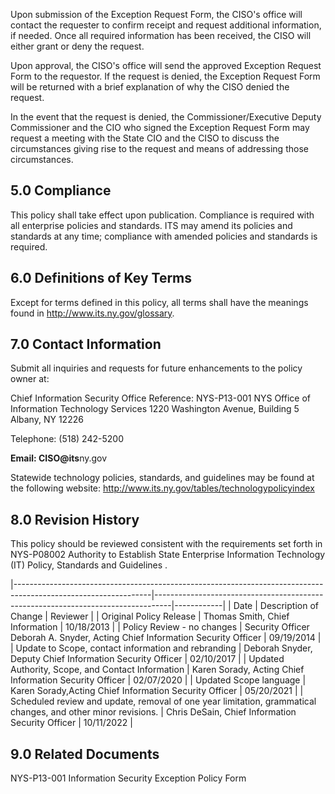 Upon submission of the Exception Request Form, the CISO's office will contact the requester to confirm receipt and request additional information, if needed. Once all required information has been received, the CISO will either grant or deny the request.

Upon approval, the CISO's office will send the approved Exception Request Form to the requestor. If the request is denied, the Exception Request Form will be returned with a brief explanation of why the CISO denied the request.

In the event that the request is denied, the Commissioner/Executive Deputy Commissioner and the CIO who signed the Exception Request Form may request a meeting with the State CIO and the CISO to discuss the circumstances giving rise to the request and means of addressing those circumstances.

## **5.0 Compliance**

This policy shall take effect upon publication. Compliance is required with all enterprise policies and standards. ITS may amend its policies and standards at any time; compliance with amended policies and standards is required.

## **6.0 Definitions of Key Terms**

Except for terms defined in this policy, all terms shall have the meanings found in http://www.its.ny.gov/glossary.

## **7.0 Contact Information**

Submit all inquiries and requests for future enhancements to the policy owner at:

Chief Information Security Office Reference: NYS-P13-001 NYS Office of Information Technology Services 1220 Washington Avenue, Building 5 Albany, NY 12226

Telephone: (518) 242-5200

**Email: CISO@its**ny.gov

Statewide technology policies, standards, and guidelines may be found at the following website: http://www.its.ny.gov/tables/technologypolicyindex

## **8.0 Revision History**

This policy should be reviewed consistent with the requirements set forth in NYS-P08002 Authority to Establish State Enterprise Information Technology (IT) Policy, Standards and Guidelines .

|----------------------------------------------------------------------------------------------------------------|----------------------------------------------------------------------------------|------------|
| Date$_{  }$                                                                                                    | Description of Change                                                            | Reviewer   |
| Original Policy Release                                                                                        | Thomas Smith,  Chief Information                                                 | 10/18/2013 |
| Policy Review - no changes                                                                                     | Security Officer  Deborah A. Snyder, Acting Chief  Information  Security Officer | 09/19/2014 |
| Update to Scope, contact information and  rebranding                                                           | Deborah Snyder,  Deputy Chief  Information  Security Officer                     | 02/10/2017 |
| Updated Authority, Scope, and Contact  Information                                                             | Karen Sorady,   Acting Chief  Information  Security Officer                      | 02/07/2020 |
| Updated Scope language                                                                                         | Karen Sorady,Acting  Chief Information  Security Officer                         | 05/20/2021 |
| Scheduled review and update, removal of  one year limitation, grammatical changes,  and other minor revisions. | Chris DeSain, Chief Information  Security Officer                                | 10/11/2022 |

## **9.0 Related Documents**

NYS-P13-001 Information Security Exception Policy Form